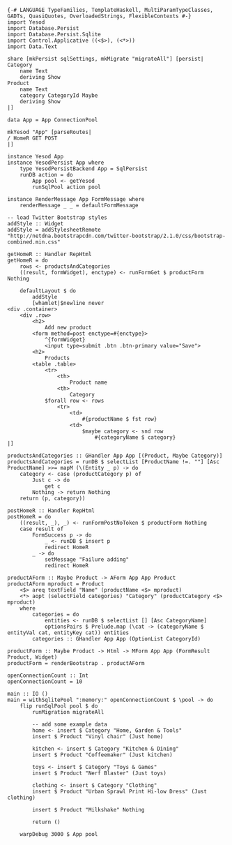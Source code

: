     {-# LANGUAGE TypeFamilies, TemplateHaskell, MultiParamTypeClasses,
    GADTs, QuasiQuotes, OverloadedStrings, FlexibleContexts #-}
    import Yesod
    import Database.Persist
    import Database.Persist.Sqlite
    import Control.Applicative ((<$>), (<*>))
    import Data.Text
    
    share [mkPersist sqlSettings, mkMigrate "migrateAll"] [persist|
    Category
        name Text
        deriving Show
    Product
        name Text
        category CategoryId Maybe
        deriving Show
    |]
    
    data App = App ConnectionPool
    
    mkYesod "App" [parseRoutes|
    / HomeR GET POST
    |]
    
    instance Yesod App
    instance YesodPersist App where
        type YesodPersistBackend App = SqlPersist
        runDB action = do
            App pool <- getYesod
            runSqlPool action pool
    
    instance RenderMessage App FormMessage where
        renderMessage _ _ = defaultFormMessage
    
    -- load Twitter Bootstrap styles
    addStyle :: Widget
    addStyle = addStylesheetRemote "http://netdna.bootstrapcdn.com/twitter-bootstrap/2.1.0/css/bootstrap-combined.min.css"
    
    getHomeR :: Handler RepHtml
    getHomeR = do
        rows <- productsAndCategories
        ((result, formWidget), enctype) <- runFormGet $ productForm Nothing
    
        defaultLayout $ do
            addStyle
            [whamlet|$newline never
    <div .container>
        <div .row>
            <h2>
                Add new product
            <form method=post enctype=#{enctype}>
                ^{formWidget}
                <input type=submit .btn .btn-primary value="Save">
            <h2>
                Products
            <table .table>
                <tr>
                    <th>
                        Product name
                    <th>
                        Category
                $forall row <- rows
                    <tr>
                        <td>
                            #{productName $ fst row}
                        <td>
                            $maybe category <- snd row
                                #{categoryName $ category}
    |]
    
    productsAndCategories :: GHandler App App [(Product, Maybe Category)]
    productsAndCategories = runDB $ selectList [ProductName !=. ""] [Asc ProductName] >>= mapM (\(Entity _ p) -> do
        category <- case (productCategory p) of
            Just c -> do
                get c
            Nothing -> return Nothing
        return (p, category))                                       
                                           
    postHomeR :: Handler RepHtml
    postHomeR = do
        ((result, _), _) <- runFormPostNoToken $ productForm Nothing
        case result of 
            FormSuccess p -> do
                _ <- runDB $ insert p
                redirect HomeR
            _ -> do
                setMessage "Failure adding"
                redirect HomeR
                       
    productAForm :: Maybe Product -> AForm App App Product
    productAForm mproduct = Product
        <$> areq textField "Name" (productName <$> mproduct)
        <*> aopt (selectField categories) "Category" (productCategory <$> mproduct)
        where
            categories = do
                entities <- runDB $ selectList [] [Asc CategoryName]
                optionsPairs $ Prelude.map (\cat -> (categoryName $ entityVal cat, entityKey cat)) entities
            categories :: GHandler App App (OptionList CategoryId)
    
    productForm :: Maybe Product -> Html -> MForm App App (FormResult Product, Widget)
    productForm = renderBootstrap . productAForm
    
    openConnectionCount :: Int
    openConnectionCount = 10
    
    main :: IO ()
    main = withSqlitePool ":memory:" openConnectionCount $ \pool -> do
        flip runSqlPool pool $ do
            runMigration migrateAll
            
            -- add some example data
            home <- insert $ Category "Home, Garden & Tools"
            insert $ Product "Vinyl chair" (Just home)
        
            kitchen <- insert $ Category "Kitchen & Dining"
            insert $ Product "Coffeemaker" (Just kitchen)
            
            toys <- insert $ Category "Toys & Games"
            insert $ Product "Nerf Blaster" (Just toys)
        
            clothing <- insert $ Category "Clothing"
            insert $ Product "Urban Sprawl Print Hi-low Dress" (Just clothing)
            
            insert $ Product "Milkshake" Nothing
            
            return ()
            
        warpDebug 3000 $ App pool